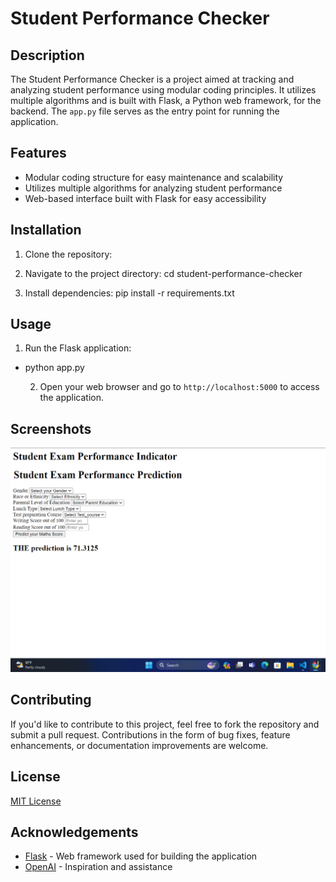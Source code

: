# Student Performance Checker

## Description
The Student Performance Checker is a project aimed at tracking and analyzing student performance using modular coding principles. It utilizes multiple algorithms and is built with Flask, a Python web framework, for the backend. The `app.py` file serves as the entry point for running the application.

## Features
- Modular coding structure for easy maintenance and scalability
- Utilizes multiple algorithms for analyzing student performance
- Web-based interface built with Flask for easy accessibility

## Installation
1. Clone the repository:
2. Navigate to the project directory:
   cd student-performance-checker
   
4. Install dependencies:
   pip install -r requirements.txt

   
## Usage
1. Run the Flask application:
 - python app.py

   2. Open your web browser and go to `http://localhost:5000` to access the application.

## Screenshots
![Screenshot 1](images/testimage.png)


## Contributing
If you'd like to contribute to this project, feel free to fork the repository and submit a pull request. Contributions in the form of bug fixes, feature enhancements, or documentation improvements are welcome.

## License
[MIT License](LICENSE)

## Acknowledgements
- [Flask](https://flask.palletsprojects.com/) - Web framework used for building the application
- [OpenAI](https://openai.com/) - Inspiration and assistance
